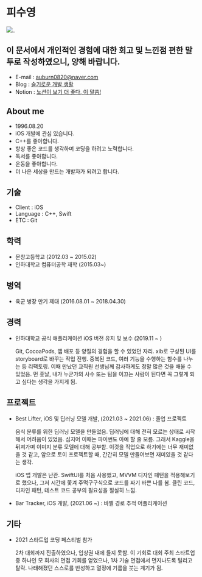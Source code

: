 # 피수영
![_](https://user-images.githubusercontent.com/52224922/123888268-17a1df80-d98e-11eb-8531-827003bc731e.png)

이 문서에서 개인적인 경험에 대한 회고 및 느낀점 편한 말투로 작성하였으니, 양해 바랍니다.
---
- E-mail : auburn0820@naver.com
- Blog : [슬기로운 개발 생활](https://blog.naver.com/auburn0820)
- Notion : [노션이 보기 더 좋다, 이 말씀!](https://www.notion.so/b75071f02e024bc797be643995b0a9c3)

## About me
- 1996.08.20
- iOS 개발에 관심 있습니다.
- C++를 좋아합니다.
- 항상 좋은 코드를 생각하며 코딩을 하려고 노력합니다.
- 독서를 좋아합니다.
- 운동을 좋아합니다.
- 더 나은 세상을 만드는 개발자가 되려고 합니다.

## 기술

- Client : iOS
- Language : C++, Swift
- ETC : Git

## 학력

- 문창고등학교 (2012.03 ~ 2015.02)
- 인하대학교 컴퓨터공학 재학 (2015.03~)

## 병역

- 육군 병장 만기 제대 (2016.08.01 ~ 2018.04.30)

## 경력

- 인하대학교 공식 애플리케이션 iOS 버전 유지 및 보수 (2019.11 ~ )

    Git, CocoaPods, 앱 배포 등 양질의 경험을 할 수 있었던 자리. xib로 구성된 UI를 storyboard로 바꾸는 작업 진행. 중복된 코드, 여러 기능을 수행하는 함수를 나누는 등 리팩토링. 이때 만났던 교직원 선생님께 감사하게도 정말 많은 것을 배울 수 있었음. 먼 훗날, 내가 누군가의 사수 또는 팀을 이끄는 사람이 된다면 꼭 그렇게 되고 싶다는 생각을 가지게 됨.

## 프로젝트

- Best Lifter, iOS 및 딥러닝 모델 개발, (2021.03 ~ 2021.06) : 졸업 프로젝트

    음식 분류를 위한 딥러닝 모델을 만들었음. 딥러닝에 대해 전혀 모르는 상태로 시작해서 어려움이 있었음. 심지어 이때는 파이썬도 아예 할 줄 모름. 그래서 Kaggle을 뒤져가며 이미지 분류 모델에 대해 공부함. 이것을 직업으로 하기에는 너무 재미없을 것 같고, 앞으로 토이 프로젝트할 때, 간간히 모델 만들어보면 재미있을 것 같다는 생각.

    iOS 앱 개발은 난관. SwiftUI를 처음 사용했고, MVVM 디자인 패턴을 적용해보기로 했으나, 그저 시간에 쫓겨 주먹구구식으로 코드를 짜기 바쁜 나를 봄. 클린 코드, 디자인 패턴, 테스트 코드 공부의 필요성을 절실히 느낌.

- Bar Tracker, iOS 개발, (2021.06 ~) : 바벨 경로 추적 어플리케이션

## 기타
- 2021 스타트업 코딩 페스티벌 참가

    2차 대회까지 진출하였으나, 입상권 내에 들지 못함. 이 기회로 대회 주최 스타트업 중 하나인 모 회사의 면접 기회를 얻었으나, 1차 기술 면접에서 먼지나도록 털리고 탈락. 나태해졌던 스스로를 반성하고 열정에 기름을 붓는 계기가 됨.

